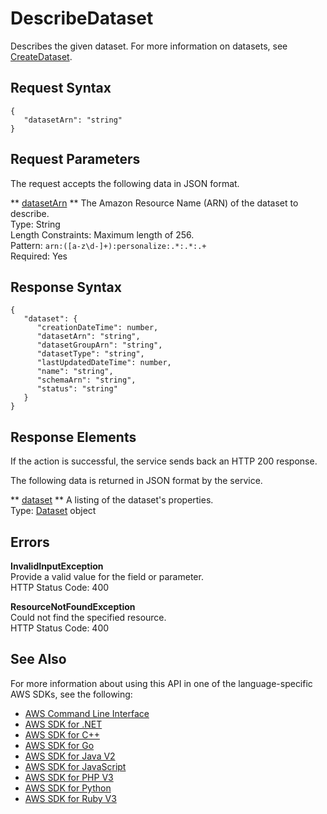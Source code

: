 # DescribeDataset<a name="API_DescribeDataset"></a>

Describes the given dataset\. For more information on datasets, see [CreateDataset](API_CreateDataset.md)\.

## Request Syntax<a name="API_DescribeDataset_RequestSyntax"></a>

```
{
   "datasetArn": "string"
}
```

## Request Parameters<a name="API_DescribeDataset_RequestParameters"></a>

The request accepts the following data in JSON format\.

 ** [datasetArn](#API_DescribeDataset_RequestSyntax) **   <a name="personalize-DescribeDataset-request-datasetArn"></a>
The Amazon Resource Name \(ARN\) of the dataset to describe\.  
Type: String  
Length Constraints: Maximum length of 256\.  
Pattern: `arn:([a-z\d-]+):personalize:.*:.*:.+`   
Required: Yes

## Response Syntax<a name="API_DescribeDataset_ResponseSyntax"></a>

```
{
   "dataset": { 
      "creationDateTime": number,
      "datasetArn": "string",
      "datasetGroupArn": "string",
      "datasetType": "string",
      "lastUpdatedDateTime": number,
      "name": "string",
      "schemaArn": "string",
      "status": "string"
   }
}
```

## Response Elements<a name="API_DescribeDataset_ResponseElements"></a>

If the action is successful, the service sends back an HTTP 200 response\.

The following data is returned in JSON format by the service\.

 ** [dataset](#API_DescribeDataset_ResponseSyntax) **   <a name="personalize-DescribeDataset-response-dataset"></a>
A listing of the dataset's properties\.  
Type: [Dataset](API_Dataset.md) object

## Errors<a name="API_DescribeDataset_Errors"></a>

 **InvalidInputException**   
Provide a valid value for the field or parameter\.  
HTTP Status Code: 400

 **ResourceNotFoundException**   
Could not find the specified resource\.  
HTTP Status Code: 400

## See Also<a name="API_DescribeDataset_SeeAlso"></a>

For more information about using this API in one of the language\-specific AWS SDKs, see the following:
+  [AWS Command Line Interface](https://docs.aws.amazon.com/goto/aws-cli/personalize-2018-05-22/DescribeDataset) 
+  [AWS SDK for \.NET](https://docs.aws.amazon.com/goto/DotNetSDKV3/personalize-2018-05-22/DescribeDataset) 
+  [AWS SDK for C\+\+](https://docs.aws.amazon.com/goto/SdkForCpp/personalize-2018-05-22/DescribeDataset) 
+  [AWS SDK for Go](https://docs.aws.amazon.com/goto/SdkForGoV1/personalize-2018-05-22/DescribeDataset) 
+  [AWS SDK for Java V2](https://docs.aws.amazon.com/goto/SdkForJavaV2/personalize-2018-05-22/DescribeDataset) 
+  [AWS SDK for JavaScript](https://docs.aws.amazon.com/goto/AWSJavaScriptSDK/personalize-2018-05-22/DescribeDataset) 
+  [AWS SDK for PHP V3](https://docs.aws.amazon.com/goto/SdkForPHPV3/personalize-2018-05-22/DescribeDataset) 
+  [AWS SDK for Python](https://docs.aws.amazon.com/goto/boto3/personalize-2018-05-22/DescribeDataset) 
+  [AWS SDK for Ruby V3](https://docs.aws.amazon.com/goto/SdkForRubyV3/personalize-2018-05-22/DescribeDataset) 